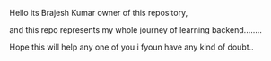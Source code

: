 Hello its Brajesh Kumar owner of this repository, 

and this repo represents my whole journey of learning backend........

Hope this will help any one of you i fyoun have any kind of doubt..
